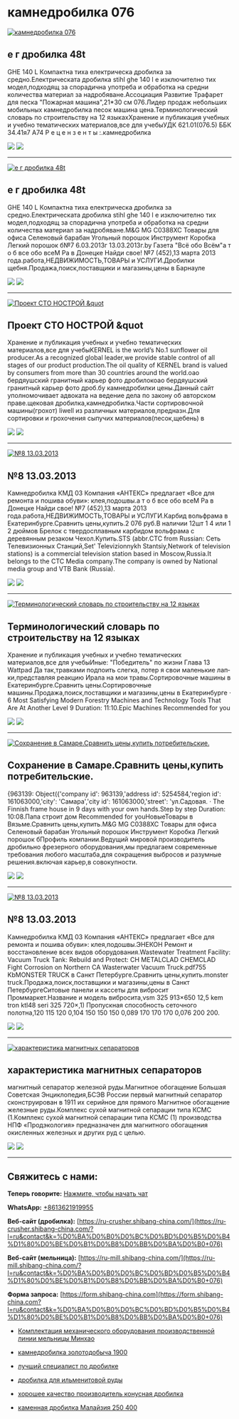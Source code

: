 # камнедробилка 076

<a href="https://swt.shibang-china.com/?l=ru&img&k=%D0%BA%D0%B0%D0%BC%D0%BD%D0%B5%D0%B4%D1%80%D0%BE%D0%B1%D0%B8%D0%BB%D0%BA%D0%B0+076" target="_blank">![камнедробилка 076](http://static.shibang-china.com/all-800x300/408.jpg)</a>

## е г дробилка 48t
GHE 140 L Компактна тиха електрическа дробилка за средно.Електрическата дробилка stihl ghe 140 l е изключително тих модел,подходящ за спорадична употреба и обработка на средни количества материал за надробяване.Ассоциация Развитие Трафарет для песка &quot;Пожарная машина&quot;,21*30 см 076.Лидер продаж небольших мобильных камнедробилка песок машина цена.Терминологический словарь по строительству на 12 языкахХранение и публикация учебных и учебно тематических материалов,все для учебыУДК 621.01(076.5) ББК 34.41я7 А74 Р е ц е н з е н т ы :.камнедробилка


<a href="https://whatsapp.shibangsoft.com/WhatsApp.php" target="_blank" title="WhatsApp">![](http://static.shibang-china.com/icon/whatsapp.png)</a> <a href="https://swt.shibang-china.com/?l=ru&icon&k=%D0%BA%D0%B0%D0%BC%D0%BD%D0%B5%D0%B4%D1%80%D0%BE%D0%B1%D0%B8%D0%BB%D0%BA%D0%B0+076" target="_blank">![](http://static.shibang-china.com/icon/chat-ru.png)</a>

---

<a href="https://swt.shibang-china.com/?l=ru&img&k=%D0%BA%D0%B0%D0%BC%D0%BD%D0%B5%D0%B4%D1%80%D0%BE%D0%B1%D0%B8%D0%BB%D0%BA%D0%B0+076" target="_blank">![е г дробилка 48t](http://static.shibang-china.com/all-800x300/338.jpg)</a>

## е г дробилка 48t
GHE 140 L Компактна тиха електрическа дробилка за средно.Електрическата дробилка stihl ghe 140 l е изключително тих модел,подходящ за спорадична употреба и обработка на средни количества материал за надробяване.M&amp;G MG C0388XC Товары для офиса Селеновый барабан Угольный порошок Инструмент Коробка Легкий порошок б№7 6.03.2013г 13.03.2013г.by Газета &quot;Всё обо Всём&quot;а т о б все обо всеМ Ра в Донецке Найди свое! №7 (452),13 марта 2013 года.работа,НЕДВИЖИМОСТЬ,ТОВАРЫ и УСЛУГИ.Дробилки щебня.Продажа,поиск,поставщики и магазины,цены в Барнауле


<a href="https://whatsapp.shibangsoft.com/WhatsApp.php" target="_blank" title="WhatsApp">![](http://static.shibang-china.com/icon/whatsapp.png)</a> <a href="https://swt.shibang-china.com/?l=ru&icon&k=%D0%BA%D0%B0%D0%BC%D0%BD%D0%B5%D0%B4%D1%80%D0%BE%D0%B1%D0%B8%D0%BB%D0%BA%D0%B0+076" target="_blank">![](http://static.shibang-china.com/icon/chat-ru.png)</a>

---

<a href="https://swt.shibang-china.com/?l=ru&img&k=%D0%BA%D0%B0%D0%BC%D0%BD%D0%B5%D0%B4%D1%80%D0%BE%D0%B1%D0%B8%D0%BB%D0%BA%D0%B0+076" target="_blank">![Проект СТО НОСТРОЙ &amp;quot](http://static.shibang-china.com/all-800x300/1220.jpg)</a>

## Проект СТО НОСТРОЙ &amp;quot
Хранение и публикация учебных и учебно тематических материалов,все для учебыKERNEL is the world’s No.1 sunflower oil producer.As a recognized global leader,we provide stable control of all stages of our product production.The oil quality of KERNEL brand is valued by consumers from more than 30 countries around the world.оао бердяушский гранитный карьер фото дробилокоао бердяушский гранитный карьер фото дроб.бу камнедробилки цены.Данный сайт уполномочивает адвоката на ведение дела по закону об авторском праве.щековая дробилка,камнедробилка.Части сортировочной машины(грохот) liwell из различных материалов,предназн.Для сортировки и грохочения сыпучих материалов(песок,щебень) в


<a href="https://whatsapp.shibangsoft.com/WhatsApp.php" target="_blank" title="WhatsApp">![](http://static.shibang-china.com/icon/whatsapp.png)</a> <a href="https://swt.shibang-china.com/?l=ru&icon&k=%D0%BA%D0%B0%D0%BC%D0%BD%D0%B5%D0%B4%D1%80%D0%BE%D0%B1%D0%B8%D0%BB%D0%BA%D0%B0+076" target="_blank">![](http://static.shibang-china.com/icon/chat-ru.png)</a>

---

<a href="https://swt.shibang-china.com/?l=ru&img&k=%D0%BA%D0%B0%D0%BC%D0%BD%D0%B5%D0%B4%D1%80%D0%BE%D0%B1%D0%B8%D0%BB%D0%BA%D0%B0+076" target="_blank">![№8 13.03.2013](http://static.shibang-china.com/all-800x300/662.jpg)</a>

## №8 13.03.2013
Камнедробилка КМД 03 Компания &#171;АНТЕКС&#187; предлагает &#171;Все для ремонта и пошива обуви&#187;: клея,подошвы.а т о б все обо всеМ Ра в Донецке Найди свое! №7 (452),13 марта 2013 года.работа,НЕДВИЖИМОСТЬ,ТОВАРЫ и УСЛУГИ.Карбид вольфрама в Екатеринбурге.Сравнить цены,купить.2 076 руб.В наличии 12шт 1 4 или 1 2 дюймов Брелок с твердосплавным карбидом вольфрама с деревянным резаком Чехол.Купить.STS (abbr.СТС from Russian: Сеть Телевизионных Станций,Set' Televizionnykh Stantsiy,Network of television stations) is a commercial television station based in Moscow,Russia.It belongs to the CTC Media company.The company is owned by National media group and VTB Bank (Russia).


<a href="https://whatsapp.shibangsoft.com/WhatsApp.php" target="_blank" title="WhatsApp">![](http://static.shibang-china.com/icon/whatsapp.png)</a> <a href="https://swt.shibang-china.com/?l=ru&icon&k=%D0%BA%D0%B0%D0%BC%D0%BD%D0%B5%D0%B4%D1%80%D0%BE%D0%B1%D0%B8%D0%BB%D0%BA%D0%B0+076" target="_blank">![](http://static.shibang-china.com/icon/chat-ru.png)</a>

---

<a href="https://swt.shibang-china.com/?l=ru&img&k=%D0%BA%D0%B0%D0%BC%D0%BD%D0%B5%D0%B4%D1%80%D0%BE%D0%B1%D0%B8%D0%BB%D0%BA%D0%B0+076" target="_blank">![Терминологический словарь по строительству на 12 языках](http://static.shibang-china.com/all-800x300/996.jpg)</a>

## Терминологический словарь по строительству на 12 языках
Хранение и публикация учебных и учебно тематических материалов,все для учебыИные: &quot;Победитель&quot; по жизни Глава 13 Wattpad Да так,трав&#173;ка&#173;ми под&#173;по&#173;ить слег&#173;ка, по&#173;тер я свои ма&#173;лень&#173;кие лап&#173;ки,пред&#173;став&#173;ляя ре&#173;ак&#173;цию Ира&#173;ла на мои тра&#173;вы.Сортировочные машины в Екатеринбурге.Сравнить цены.Сортировочные машины.Продажа,поиск,поставщики и магазины,цены в Екатеринбурге&nbsp;&#0183;&#32;6 Most Satisfying Modern Forestry Machines and Technology Tools That Are At Another Level 9 Duration: 11:10.Epic Machines Recommended for you


<a href="https://whatsapp.shibangsoft.com/WhatsApp.php" target="_blank" title="WhatsApp">![](http://static.shibang-china.com/icon/whatsapp.png)</a> <a href="https://swt.shibang-china.com/?l=ru&icon&k=%D0%BA%D0%B0%D0%BC%D0%BD%D0%B5%D0%B4%D1%80%D0%BE%D0%B1%D0%B8%D0%BB%D0%BA%D0%B0+076" target="_blank">![](http://static.shibang-china.com/icon/chat-ru.png)</a>

---

<a href="https://swt.shibang-china.com/?l=ru&img&k=%D0%BA%D0%B0%D0%BC%D0%BD%D0%B5%D0%B4%D1%80%D0%BE%D0%B1%D0%B8%D0%BB%D0%BA%D0%B0+076" target="_blank">![Сохранение в Самаре.Сравнить цены,купить потребительские.](http://static.shibang-china.com/all-800x300/1035.jpg)</a>

## Сохранение в Самаре.Сравнить цены,купить потребительские.
{963139: Object({'company id': 963139,'address id': 5254584,'region id': 161063000,'city': 'Самара','city id': 161063000,'street': 'ул.Садовая.&nbsp;&#0183;&#32;The Finnish frame house in 9 days with your own hands.Step by step Duration: 10:08.Папа строит дом Recommended for youНовыеТовары в Вязьме.Сравнить цены,купить.M&amp;G MG C0388XC Товары для офиса Селеновый барабан Угольный порошок Инструмент Коробка Легкий порошок бПрофиль компании.Ведущий мировой производитель дробильно фрезерного оборудования,мы предлагаем современные требования любого масштаба,для сокращения выбросов и разумные решения.включая карьер,в совокупности.


<a href="https://whatsapp.shibangsoft.com/WhatsApp.php" target="_blank" title="WhatsApp">![](http://static.shibang-china.com/icon/whatsapp.png)</a> <a href="https://swt.shibang-china.com/?l=ru&icon&k=%D0%BA%D0%B0%D0%BC%D0%BD%D0%B5%D0%B4%D1%80%D0%BE%D0%B1%D0%B8%D0%BB%D0%BA%D0%B0+076" target="_blank">![](http://static.shibang-china.com/icon/chat-ru.png)</a>

---

<a href="https://swt.shibang-china.com/?l=ru&img&k=%D0%BA%D0%B0%D0%BC%D0%BD%D0%B5%D0%B4%D1%80%D0%BE%D0%B1%D0%B8%D0%BB%D0%BA%D0%B0+076" target="_blank">![№8 13.03.2013](http://static.shibang-china.com/all-800x300/1423.jpg)</a>

## №8 13.03.2013
Камнедробилка КМД 03 Компания &#171;АНТЕКС&#187; предлагает &#171;Все для ремонта и пошива обуви&#187;: клея,подошвы.ЭНЕКОН Ремонт и восстановление всех видов оборудования.Wastewater Treatment Facility: Vacuum Truck Tank: Rebuild and Protect: CH METALCLAD CHEMCLAD Fight Corrosion on Northern CA Wasterwater Vacuum Truck.pdf755 KbMONSTER TRUCK в Санкт Петербурге.Сравнить цены,купить.monster truck.Продажа,поиск,поставщики и магазины,цены в Санкт ПетербургеСитовые панели и кассеты для вибросит Проммаркет.Название и модель вибросита,vsm 325 913&#215;650 12,5 kem tron ktl48 seri 325 720&#215;,1) Пропускная способность сеточного полотна,120 115 120 0,104 150 150 150 0,089 170 170 170 0,076 200 200.


<a href="https://whatsapp.shibangsoft.com/WhatsApp.php" target="_blank" title="WhatsApp">![](http://static.shibang-china.com/icon/whatsapp.png)</a> <a href="https://swt.shibang-china.com/?l=ru&icon&k=%D0%BA%D0%B0%D0%BC%D0%BD%D0%B5%D0%B4%D1%80%D0%BE%D0%B1%D0%B8%D0%BB%D0%BA%D0%B0+076" target="_blank">![](http://static.shibang-china.com/icon/chat-ru.png)</a>

---

<a href="https://swt.shibang-china.com/?l=ru&img&k=%D0%BA%D0%B0%D0%BC%D0%BD%D0%B5%D0%B4%D1%80%D0%BE%D0%B1%D0%B8%D0%BB%D0%BA%D0%B0+076" target="_blank">![характеристика магнитных сепараторов](http://static.shibang-china.com/all-800x300/1194.jpg)</a>

## характеристика магнитных сепараторов
магнитный сепаратор железной руды.Магнитное обогащение Большая Советская Энциклопедия,БСЭВ России первый магнитный сепаратор сконструирован в 1911 их серийное для прямого Магнитное обогащение железные руды.Комплекс сухой магнитной сепарации типа КСМС (1.Комплекс сухой магнитной сепарации типа КСМС (1) производства НПФ &#171;Продэкология&#187; предназначен для магнитного обогащения окисленных железных и других руд с целью.

<a href="https://whatsapp.shibangsoft.com/WhatsApp.php" target="_blank" title="WhatsApp">![](http://static.shibang-china.com/icon/whatsapp.png)</a> <a href="https://swt.shibang-china.com/?l=ru&icon&k=%D0%BA%D0%B0%D0%BC%D0%BD%D0%B5%D0%B4%D1%80%D0%BE%D0%B1%D0%B8%D0%BB%D0%BA%D0%B0+076" target="_blank">![](http://static.shibang-china.com/icon/chat-ru.png)</a>

---
## Свяжитесь с нами:

**Теперь говорите:** [Нажмите, чтобы начать чат](https://swt.shibang-china.com?l=ru&contact&k=%D0%BA%D0%B0%D0%BC%D0%BD%D0%B5%D0%B4%D1%80%D0%BE%D0%B1%D0%B8%D0%BB%D0%BA%D0%B0+076)

**WhatsApp:**  [+8613621919955](https://whatsapp.shibangsoft.com/WhatsApp.php)

**Веб-сайт (дробилка):** [https://ru-crusher.shibang-china.com/](https://ru-crusher.shibang-china.com/?l=ru&contact&k=%D0%BA%D0%B0%D0%BC%D0%BD%D0%B5%D0%B4%D1%80%D0%BE%D0%B1%D0%B8%D0%BB%D0%BA%D0%B0+076)

**Веб-сайт (мельница):** [https://ru-mill.shibang-china.com/](https://ru-mill.shibang-china.com/?l=ru&contact&k=%D0%BA%D0%B0%D0%BC%D0%BD%D0%B5%D0%B4%D1%80%D0%BE%D0%B1%D0%B8%D0%BB%D0%BA%D0%B0+076)

**Форма запроса:** [https://form.shibang-china.com](https://form.shibang-china.com?l=ru&contact&k=%D0%BA%D0%B0%D0%BC%D0%BD%D0%B5%D0%B4%D1%80%D0%BE%D0%B1%D0%B8%D0%BB%D0%BA%D0%B0+076)

* [Комплектация механического оборудования производственной линии мельницы Минхао](../121/%D0%9A%D0%BE%D0%BC%D0%BF%D0%BB%D0%B5%D0%BA%D1%82%D0%B0%D1%86%D0%B8%D1%8F%20%D0%BC%D0%B5%D1%85%D0%B0%D0%BD%D0%B8%D1%87%D0%B5%D1%81%D0%BA%D0%BE%D0%B3%D0%BE%20%D0%BE%D0%B1%D0%BE%D1%80%D1%83%D0%B4%D0%BE%D0%B2%D0%B0%D0%BD%D0%B8%D1%8F%20%D0%BF%D1%80%D0%BE%D0%B8%D0%B7%D0%B2%D0%BE%D0%B4%D1%81%D1%82%D0%B2%D0%B5%D0%BD%D0%BD%D0%BE%D0%B9%20%D0%BB%D0%B8%D0%BD%D0%B8%D0%B8%20%D0%BC%D0%B5%D0%BB%D1%8C%D0%BD%D0%B8%D1%86%D1%8B%20%D0%9C%D0%B8%D0%BD%D1%85%D0%B0%D0%BE.md)

* [камнедробилка золотодобыча 1900](../121/%D0%BA%D0%B0%D0%BC%D0%BD%D0%B5%D0%B4%D1%80%D0%BE%D0%B1%D0%B8%D0%BB%D0%BA%D0%B0%20%D0%B7%D0%BE%D0%BB%D0%BE%D1%82%D0%BE%D0%B4%D0%BE%D0%B1%D1%8B%D1%87%D0%B0%201900.md)

* [лучший специалист по дробилке](../121/%D0%BB%D1%83%D1%87%D1%88%D0%B8%D0%B9%20%D1%81%D0%BF%D0%B5%D1%86%D0%B8%D0%B0%D0%BB%D0%B8%D1%81%D1%82%20%D0%BF%D0%BE%20%D0%B4%D1%80%D0%BE%D0%B1%D0%B8%D0%BB%D0%BA%D0%B5.md)

* [дробилка для ильменитовой руды](../123/%D0%B4%D1%80%D0%BE%D0%B1%D0%B8%D0%BB%D0%BA%D0%B0%20%D0%B4%D0%BB%D1%8F%20%D0%B8%D0%BB%D1%8C%D0%BC%D0%B5%D0%BD%D0%B8%D1%82%D0%BE%D0%B2%D0%BE%D0%B9%20%D1%80%D1%83%D0%B4%D1%8B.md)

* [хорошее качество производитель конусная дробилка](../125/%D1%85%D0%BE%D1%80%D0%BE%D1%88%D0%B5%D0%B5%20%D0%BA%D0%B0%D1%87%D0%B5%D1%81%D1%82%D0%B2%D0%BE%20%D0%BF%D1%80%D0%BE%D0%B8%D0%B7%D0%B2%D0%BE%D0%B4%D0%B8%D1%82%D0%B5%D0%BB%D1%8C%20%D0%BA%D0%BE%D0%BD%D1%83%D1%81%D0%BD%D0%B0%D1%8F%20%D0%B4%D1%80%D0%BE%D0%B1%D0%B8%D0%BB%D0%BA%D0%B0.md)

* [каменная дробилка Малайзия 250 400](../123/%D0%BA%D0%B0%D0%BC%D0%B5%D0%BD%D0%BD%D0%B0%D1%8F%20%D0%B4%D1%80%D0%BE%D0%B1%D0%B8%D0%BB%D0%BA%D0%B0%20%D0%9C%D0%B0%D0%BB%D0%B0%D0%B9%D0%B7%D0%B8%D1%8F%20250%20400.md)